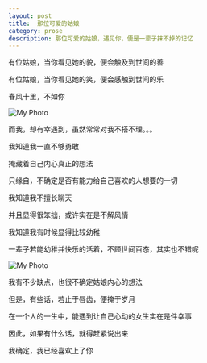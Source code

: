 ```yaml
---
layout: post
title:  那位可爱的姑娘
category: prose
description: 那位可爱的姑娘，遇见你，便是一辈子抹不掉的记忆
---
```



有位姑娘，当你看见她的貌，便会触及到世间的善

有位姑娘，当你看见她的笑，便会感触到世间的乐

春风十里，不如你

![My Photo](http://ww2.sinaimg.cn/bmiddle/9fcdce0djw1es0mdr8yksj20c80ed751.jpg)

而我，却有幸遇到，虽然常常对我不搭不理。。。

我知道我一直不够勇敢

掩藏着自己内心真正的想法

只缘自，不确定是否有能力给自己喜欢的人想要的一切


我知道我不擅长聊天

并且显得很笨拙，或许实在是不解风情


我知道我有时候显得比较幼稚

一辈子若能幼稚并快乐的活着，不顾世间百态，其实也不错呢


![My Photo](http://images.enet.com.cn/egames/articleimage/201110/20111013104602772.jpg)


我有不少缺点，也很不确定姑娘内心的想法

但是，有些话，若止于唇齿，便掩于岁月

在一个人的一生中，能遇到让自己心动的女生实在是件幸事

因此，如果有什么话，就得赶紧说出来

我确定，我已经喜欢上了你






